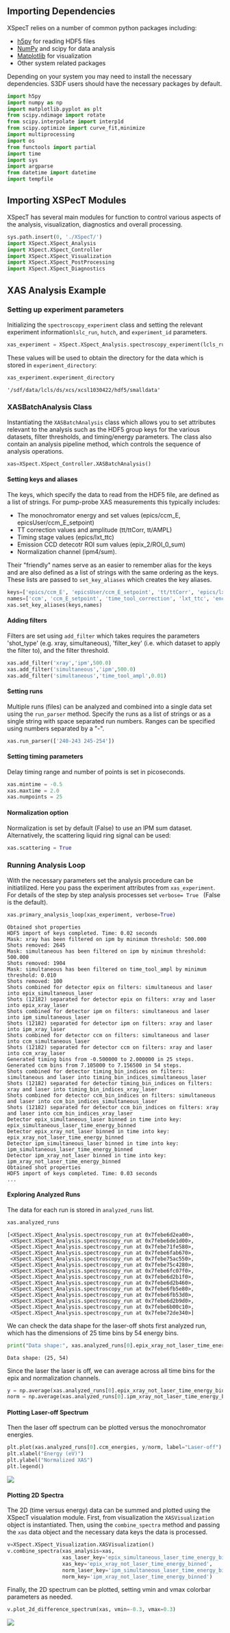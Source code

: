 ## Importing Dependencies

XSpecT relies on a number of common python packages including:  

- [h5py](https://www.h5py.org/) for reading HDF5 files
- [NumPy](https://numpy.org/) and scipy for data analysis
- [Matplotlib](https://matplotlib.org/) for visualization
- Other system related packages

Depending on your system you may need to install the necessary
dependencies. S3DF users should have the necessary packages by default.

``` py
import h5py
import numpy as np
import matplotlib.pyplot as plt
from scipy.ndimage import rotate
from scipy.interpolate import interp1d
from scipy.optimize import curve_fit,minimize
import multiprocessing
import os
from functools import partial
import time
import sys
import argparse
from datetime import datetime
import tempfile
```

## Importing XSPecT Modules

XSpecT has several main modules for function to control various aspects
of the analysis, visualization, diagnostics and overall processing.

``` py
sys.path.insert(0, './XSpecT/')
import XSpect.XSpect_Analysis
import XSpect.XSpect_Controller
import XSpect.XSpect_Visualization
import XSpect.XSpect_PostProcessing
import XSpect.XSpect_Diagnostics
```

## XAS Analysis Example

### Setting up experiment parameters

Initializing the `spectroscopy_experiment` class and setting the relevant
experiment information`lslc_run`, `hutch`, and `experiment_id`
parameters.

``` py
xas_experiment = XSpect.XSpect_Analysis.spectroscopy_experiment(lcls_run=22, hutch='xcs', experiment_id='xcsl1030422')
```

These values will be used to obtain the directory for the data which is
stored in `experiment_directory`:

``` py
xas_experiment.experiment_directory
```

    '/sdf/data/lcls/ds/xcs/xcsl1030422/hdf5/smalldata'

### XASBatchAnalysis Class

Instantiating the `XASBatchAnalysis` class which allows you to set
attributes relevant to the analysis such as the HDF5 group keys for the
various datasets, filter thresholds, and timing/energy parameters. The
class also contain an analysis pipeline method, which controls the
sequence of analysis operations.

``` py
xas=XSpect.XSpect_Controller.XASBatchAnalysis()
```

#### Setting keys and aliases

The keys, which specify the data to read from the HDF5 file, are defined
as a list of strings. For pump-probe XAS measurements this typically
includes: 

- The monochromator energy and set values (epics/ccm_E, epicsUser/ccm_E\_setpoint)
- TT correction values and amplitude (tt/ttCorr, tt/AMPL)
- Timing stage values (epics/lxt_ttc)
- Emission CCD detecotr ROI sum values (epix_2/ROI_0\_sum)
- Normalization channel (ipm4/sum).

Their "friendly" names serve as an easier to remember alias for the keys and are also defined as a list of strings with the same ordering as the keys.
These lists are passed to `set_key_aliases` which creates the key aliases.

``` py
keys=['epics/ccm_E', 'epicsUser/ccm_E_setpoint', 'tt/ttCorr', 'epics/lxt_ttc', 'enc/lasDelay', 'ipm4/sum', 'tt/AMPL', 'epix_2/ROI_0_sum'] 
names=['ccm', 'ccm_E_setpoint', 'time_tool_correction', 'lxt_ttc', 'encoder', 'ipm', 'time_tool_ampl', 'epix']
xas.set_key_aliases(keys,names)
```

#### Adding filters

Filters are set using `add_filter` which takes requires the parameters
\'shot_type\' (e.g. xray, simultaneous), \'filter_key\' (i.e. which
dataset to apply the filter to), and the filter threshold.

``` py
xas.add_filter('xray','ipm',500.0)
xas.add_filter('simultaneous','ipm',500.0)
xas.add_filter('simultaneous','time_tool_ampl',0.01)
```

#### Setting runs

Multiple runs (files) can be analyzed and combined into a single data set using the `run_parser` method. 
Specify the runs as a list of strings or as a single string with space separated run numbers. 
Ranges can be specified using numbers separated by a "-".

``` py
xas.run_parser(['240-243 245-254'])
```

#### Setting timing parameters

Delay timing range and number of points is set in picoseconds.

``` py
xas.mintime = -0.5
xas.maxtime = 2.0
xas.numpoints = 25
```

#### Normalization option

Normalization is set by default (False) to use an IPM sum dataset.
Alternatively, the scattering liquid ring signal can be used:

``` py
xas.scattering = True
```

### Running Analysis Loop

With the necessary parameters set the analysis procedure can be
initiatilized. Here you pass the experiment attributes from
`xas_experiment`. For details of the step by step analysis processes set
`verbose= True ` (False is the default).

``` py
xas.primary_analysis_loop(xas_experiment, verbose=True)
```

    Obtained shot properties
    HDF5 import of keys completed. Time: 0.02 seconds
    Mask: xray has been filtered on ipm by minimum threshold: 500.000
    Shots removed: 2645
    Mask: simultaneous has been filtered on ipm by minimum threshold: 500.000
    Shots removed: 1904
    Mask: simultaneous has been filtered on time_tool_ampl by minimum threshold: 0.010
    Shots removed: 100
    Shots combined for detector epix on filters: simultaneous and laser into epix_simultaneous_laser
    Shots (12182) separated for detector epix on filters: xray and laser into epix_xray_laser
    Shots combined for detector ipm on filters: simultaneous and laser into ipm_simultaneous_laser
    Shots (12182) separated for detector ipm on filters: xray and laser into ipm_xray_laser
    Shots combined for detector ccm on filters: simultaneous and laser into ccm_simultaneous_laser
    Shots (12182) separated for detector ccm on filters: xray and laser into ccm_xray_laser
    Generated timing bins from -0.500000 to 2.000000 in 25 steps.
    Generated ccm bins from 7.105000 to 7.156500 in 54 steps.
    Shots combined for detector timing_bin_indices on filters: simultaneous and laser into timing_bin_indices_simultaneous_laser
    Shots (12182) separated for detector timing_bin_indices on filters: xray and laser into timing_bin_indices_xray_laser
    Shots combined for detector ccm_bin_indices on filters: simultaneous and laser into ccm_bin_indices_simultaneous_laser
    Shots (12182) separated for detector ccm_bin_indices on filters: xray and laser into ccm_bin_indices_xray_laser
    Detector epix_simultaneous_laser binned in time into key: epix_simultaneous_laser_time_energy_binned
    Detector epix_xray_not_laser binned in time into key: epix_xray_not_laser_time_energy_binned
    Detector ipm_simultaneous_laser binned in time into key: ipm_simultaneous_laser_time_energy_binned
    Detector ipm_xray_not_laser binned in time into key: ipm_xray_not_laser_time_energy_binned
    Obtained shot properties
    HDF5 import of keys completed. Time: 0.03 seconds
    ...

#### Exploring Analyzed Runs

The data for each run is stored in `analyzed_runs` list.

``` py
xas.analyzed_runs
```

    [<XSpect.XSpect_Analysis.spectroscopy_run at 0x7febe6d2ea00>,
     <XSpect.XSpect_Analysis.spectroscopy_run at 0x7febe6de1d00>,
     <XSpect.XSpect_Analysis.spectroscopy_run at 0x7febe71fe580>,
     <XSpect.XSpect_Analysis.spectroscopy_run at 0x7febe6fab670>,
     <XSpect.XSpect_Analysis.spectroscopy_run at 0x7febe75ac550>,
     <XSpect.XSpect_Analysis.spectroscopy_run at 0x7febe75c4280>,
     <XSpect.XSpect_Analysis.spectroscopy_run at 0x7febe6fc07f0>,
     <XSpect.XSpect_Analysis.spectroscopy_run at 0x7febe6d2b1f0>,
     <XSpect.XSpect_Analysis.spectroscopy_run at 0x7febe6d2b460>,
     <XSpect.XSpect_Analysis.spectroscopy_run at 0x7febe6fb5e80>,
     <XSpect.XSpect_Analysis.spectroscopy_run at 0x7febe6fb53d0>,
     <XSpect.XSpect_Analysis.spectroscopy_run at 0x7febe6d2b9d0>,
     <XSpect.XSpect_Analysis.spectroscopy_run at 0x7febe6b00c10>,
     <XSpect.XSpect_Analysis.spectroscopy_run at 0x7febe72de340>]

We can check the data shape for the laser-off shots first analyzed run,
which has the dimensions of 25 time bins by 54 energy bins.

``` py
print("Data shape:", xas.analyzed_runs[0].epix_xray_not_laser_time_energy_binned.shape)
```

    Data shape: (25, 54)

Since the laser the laser is off, we can average across all time bins for the epix and normalization channels.

``` py
y = np.average(xas.analyzed_runs[0].epix_xray_not_laser_time_energy_binned, axis = 0)
norm = np.average(xas.analyzed_runs[0].ipm_xray_not_laser_time_energy_binned, axis =0)
```

#### Plotting Laser-off Spectrum

Then the laser off spectrum can be plotted versus the monochromator energies.

``` py
plt.plot(xas.analyzed_runs[0].ccm_energies, y/norm, label="Laser-off")
plt.xlabel("Energy (eV)")
plt.ylabel("Normalized XAS")
plt.legend()
```

![](media/laseroff.png)

#### Plotting 2D Spectra

The 2D (time versus energy) data can be summed and plotted using the XSpecT visualation module. 
First, from visualization the `XASVisualization` object is instantiated. 
Then, using the `combine_spectra` method and passing the `xas` data object and the necessary data keys the data is processed.

``` py
v=XSpect.XSpect_Visualization.XASVisualization()
v.combine_spectra(xas_analysis=xas,
                  xas_laser_key='epix_simultaneous_laser_time_energy_binned',
                  xas_key='epix_xray_not_laser_time_energy_binned',
                  norm_laser_key='ipm_simultaneous_laser_time_energy_binned',
                  norm_key='ipm_xray_not_laser_time_energy_binned')
```

Finally, the 2D spectrum can be plotted, setting vmin and vmax colorbar
parameters as needed.

``` py
v.plot_2d_difference_spectrum(xas, vmin=-0.3, vmax=0.3)
```

![](media/2Dplot.png)
